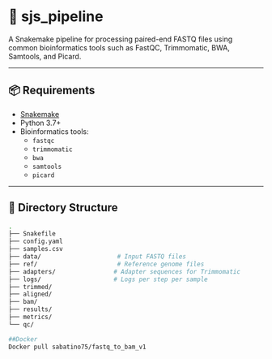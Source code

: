# 🧬 sjs_pipeline

A Snakemake pipeline for processing paired-end FASTQ files using common bioinformatics tools such as FastQC, Trimmomatic, BWA, Samtools, and Picard.

---

## 📦 Requirements

- [Snakemake](https://snakemake.readthedocs.io/)
- Python 3.7+
- Bioinformatics tools:
  - `fastqc`
  - `trimmomatic`
  - `bwa`
  - `samtools`
  - `picard`

---

## 📁 Directory Structure

```bash
.
├── Snakefile
├── config.yaml
├── samples.csv
├── data/                     # Input FASTQ files
├── ref/                      # Reference genome files
├── adapters/                # Adapter sequences for Trimmomatic
├── logs/                    # Logs per step per sample
├── trimmed/
├── aligned/
├── bam/
├── results/
├── metrics/
└── qc/

##Docker
Docker pull sabatino75/fastq_to_bam_v1